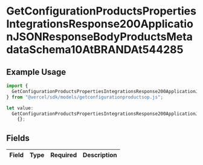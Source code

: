 # GetConfigurationProductsPropertiesIntegrationsResponse200ApplicationJSONResponseBodyProductsMetadataSchema10AtBRANDAt544285

## Example Usage

```typescript
import {
  GetConfigurationProductsPropertiesIntegrationsResponse200ApplicationJSONResponseBodyProductsMetadataSchema10AtBRANDAt544285,
} from "@vercel/sdk/models/getconfigurationproductsop.js";

let value:
  GetConfigurationProductsPropertiesIntegrationsResponse200ApplicationJSONResponseBodyProductsMetadataSchema10AtBRANDAt544285 =
    {};
```

## Fields

| Field       | Type        | Required    | Description |
| ----------- | ----------- | ----------- | ----------- |